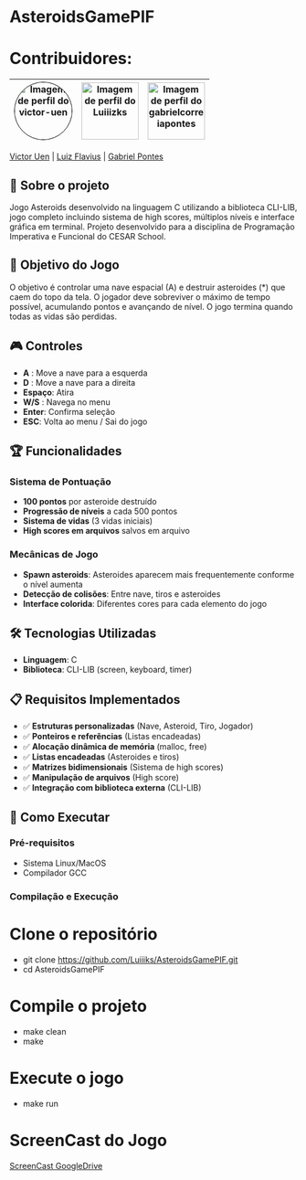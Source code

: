 # AsteroidsGamePIF

# Contribuidores:
| <img src="https://github.com/victor-uen.png" alt="Imagem de perfil do victor-uen" style="border-radius: 50%; border: 1px solid #000; width: 100px; height: 100px;"> | <img src="https://github.com/Luiiizks.png" alt="Imagem de perfil do Luiiizks" width="100" height="100"> | <img src="https://github.com/gabrielcorreiapontes" alt="Imagem de perfil do gabrielcorreiapontes" width="100" height="100"> 
| :----------------------------------------------------------------------------------------------------: | :----------------------------------------------------------------------------------------------------: | :----------------------------------------------------------------------------------------------------: 

[Victor Uen](https://github.com/victor-uen) | [Luiz Flavius](https://github.com/Luiiizks) | [Gabriel Pontes](https://github.com/gabrielcorreiapontes)                                                                                                            

## 📖 Sobre o projeto
Jogo Asteroids desenvolvido na linguagem C utilizando a biblioteca CLI-LIB, jogo completo incluindo sistema de high scores, múltiplos níveis e interface gráfica em terminal. Projeto desenvolvido para a disciplina de Programação Imperativa e Funcional do CESAR School.

## 🎯 Objetivo do Jogo
O objetivo é controlar uma nave espacial (A) e destruir asteroides (*) que caem do topo da tela. O jogador deve sobreviver o máximo de tempo possível, acumulando pontos e avançando de nível. O jogo termina quando todas as vidas são perdidas.

## 🎮 Controles
- **A** : Move a nave para a esquerda
- **D** : Move a nave para a direita  
- **Espaço**: Atira
- **W/S** : Navega no menu
- **Enter**: Confirma seleção
- **ESC**: Volta ao menu / Sai do jogo

## 🏆 Funcionalidades

### Sistema de Pontuação
- **100 pontos** por asteroide destruído
- **Progressão de níveis** a cada 500 pontos
- **Sistema de vidas** (3 vidas iniciais)
- **High scores em arquivos** salvos em arquivo

### Mecânicas de Jogo
- **Spawn asteroids**: Asteroides aparecem mais frequentemente conforme o nível aumenta
- **Detecção de colisões**: Entre nave, tiros e asteroides
- **Interface colorida**: Diferentes cores para cada elemento do jogo

## 🛠️ Tecnologias Utilizadas
- **Linguagem**: C
- **Biblioteca**: CLI-LIB (screen, keyboard, timer)

## 📋 Requisitos Implementados
- ✅ **Estruturas personalizadas** (Nave, Asteroid, Tiro, Jogador)
- ✅ **Ponteiros e referências** (Listas encadeadas)
- ✅ **Alocação dinâmica de memória** (malloc, free)
- ✅ **Listas encadeadas** (Asteroides e tiros)
- ✅ **Matrizes bidimensionais** (Sistema de high scores)
- ✅ **Manipulação de arquivos** (High score)
- ✅ **Integração com biblioteca externa** (CLI-LIB)

## 🚀 Como Executar

### Pré-requisitos
- Sistema Linux/MacOS
- Compilador GCC

### Compilação e Execução

# Clone o repositório
- git clone https://github.com/Luiiiks/AsteroidsGamePIF.git
- cd AsteroidsGamePIF

# Compile o projeto
- make clean
- make

# Execute o jogo
- make run

# ScreenCast do Jogo

[ScreenCast GoogleDrive](https://drive.google.com/file/d/1iaggQmgk8Pck7_RbknjzOFmD-m2WMyif/view?usp=sharing)
